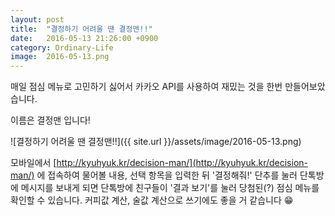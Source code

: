 ```yaml
---
layout: post
title:  "결정하기 어려울 땐 결정맨!!"
date:   2016-05-13 21:26:00 +0900
category: Ordinary-Life
image:  2016-05-13.png
---
```

매일 점심 메뉴로 고민하기 싫어서 카카오 API를 사용하여 재밌는 것을 한번 만들어보았습니다.

이름은 결정맨 입니다!

![결정하기 어려울 땐 결정맨!!]({{ site.url }}/assets/image/2016-05-13.png)

모바일에서 [http://kyuhyuk.kr/decision-man/](http://kyuhyuk.kr/decision-man/) 에 접속하여 물어볼 내용, 선택 항목을 입력한 뒤 '결정해줘!' 단추를 눌러 단톡방에 메시지를 보내게 되면 단톡방에 친구들이 '결과 보기'를 눌러 당첨된(?) 점심 메뉴를 확인할 수 있습니다.
커피값 계산, 술값 계산으로 쓰기에도 좋을 거 같습니다 :grin:
